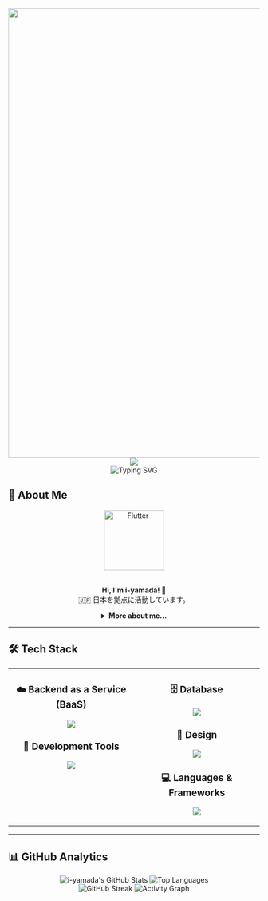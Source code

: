 <div align="center">
  <img src="https://user-images.githubusercontent.com/74038190/212284100-561aa473-3905-4a80-b561-0d28506553ee.gif" width="900">
</div>

<div align="center">
  <img src="https://capsule-render.vercel.app/api?type=waving&color=gradient&customColorList=0,2,2,5,30&height=150&section=header&animation=twinkling" />
</div>

<div align="center">
  <img src="https://readme-typing-svg.herokuapp.com?font=Fira+Code&size=32&duration=2800&pause=2000&color=A9FEF7&center=true&vCenter=true&width=600&lines=Hey+there!+I'm+i-yamada+%F0%9F%91%8B;Flutter+Developer+%F0%9F%9A%80;Mobile+App+Enthusiast+%E2%9C%A8;Always+Learning+New+Things+%F0%9F%93%9A" alt="Typing SVG" />
</div>

## 🌟 About Me

<div align="center">
  <img src="https://skillicons.dev/icons?i=flutter" width="120" height="120" alt="Flutter" />
</div>

<p align="center">
  <br>
  <strong>Hi, I'm i-yamada! 👋</strong>
  <br>
  🇯🇵 日本を拠点に活動しています。
</p>

<details align="center">
  <summary><strong>More about me...</strong></summary>
  <ul>
    <li>🌱 新しい技術を学ぶことが好きです。</li>
  </ul>
</details>

<hr>

## 🛠️ Tech Stack

<table align="center">
<tr>
<td width="50%" align="center" valign="top">

### ☁️ Backend as a Service (BaaS)
<p align="center">
  <img src="https://skillicons.dev/icons?i=supabase,firebase" />
</p>

### 🔧 Development Tools
<p align="center">
  <img src="https://skillicons.dev/icons?i=vscode,git,github" />
</p>

</td>
<td width="50%" align="center" valign="top">

### 🗄️ Database
<p align="center">
  <img src="https://skillicons.dev/icons?i=mysql,postgresql,sqlite" />
</p>

### 🎨 Design
<p align="center">
  <img src="https://skillicons.dev/icons?i=illustlator,photoshop" />
</p>

### 💻 Languages & Frameworks
<p align="center">
  <img src="https://skillicons.dev/icons?i=py,js,ts,html,css" />
</p>

</td>
</tr>
</table>

<hr>

## 📊 GitHub Analytics

<div align="center">
  <img src="https://github-readme-stats.vercel.app/api?username=i-yamada&show_icons=true&theme=transparent&border_color=58a6ff" alt="i-yamada's GitHub Stats" />
  <img src="https://github-readme-stats.vercel.app/api/top-langs/?username=i-yamada&layout=compact&theme=transparent&border_color=58a6ff" alt="Top Languages" />
  <br>
  <img src="https://github-readme-streak-stats.herokuapp.com/?user=i-yamada&theme=transparent&border_radius=10&date_format=M%20j%5B%2C%20Y%5D" alt="GitHub Streak" />
  <img src="https://github-readme-activity-graph.vercel.app/graph?username=i-yamada&custom_title=i-yamada's%20GitHub%20Activity%20Graph&bg_color=0d1117&color=58a6ff&line=58a6ff&point=58a6ff&area=true&hide_border=true" alt="Activity Graph" />
</div>
